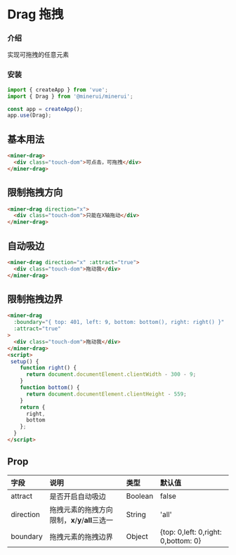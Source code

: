 # Drag 拖拽
### 介绍

实现可拖拽的任意元素

### 安装

``` javascript
import { createApp } from 'vue';
import { Drag } from '@minerui/minerui';

const app = createApp();
app.use(Drag);
```

## 基本用法
```html
<miner-drag>
  <div class="touch-dom">可点击，可拖拽</div>
</miner-drag>
```
## 限制拖拽方向
```html
<miner-drag direction="x">
  <div class="touch-dom">只能在X轴拖动</div>
</miner-drag>
```
## 自动吸边
```html
<miner-drag direction="x" :attract="true">
  <div class="touch-dom">拖动我</div>
</miner-drag>
```
## 限制拖拽边界
```html
<miner-drag
  :boundary="{ top: 401, left: 9, bottom: bottom(), right: right() }"
  :attract="true"
>
  <div class="touch-dom">拖动我</div>
</miner-drag>
<script>
 setup() {
    function right() {
      return document.documentElement.clientWidth - 300 - 9;
    }
    function bottom() {
      return document.documentElement.clientHeight - 559;
    }
    return {
      right,
      bottom
    };
  }
</script>
```
## Prop

| 字段      | 说明                                              | 类型           | 默认值                              |
| :-------- | :------------------------------------------------ | :------------- | :---------------------------------- |
| attract   | 是否开启自动吸边                                  | Boolean        | false                                |
| direction | 拖拽元素的拖拽方向限制，**x**/**y**/**all**三选一 | String         | 'all'                               |
| boundary  | 拖拽元素的拖拽边界                                | Object         | {top: 0,left: 0,right: 0,bottom: 0} |